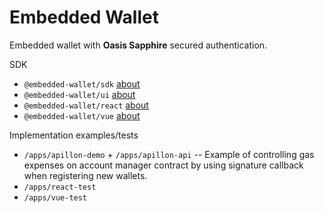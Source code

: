 # Embedded Wallet

Embedded wallet with **Oasis Sapphire** secured authentication.

SDK

- `@embedded-wallet/sdk` [about](/packages/sdk/README.md)
- `@embedded-wallet/ui` [about](/packages/ui/README.md)
- `@embedded-wallet/react` [about](/packages/sdk-react/README.md)
- `@embedded-wallet/vue` [about](/packages/sdk-vue/README.md)

Implementation examples/tests

- `/apps/apillon-demo` + `/apps/apillon-api` -- Example of controlling gas expenses on account manager contract by using signature callback when registering new wallets.
- `/apps/react-test`
- `/apps/vue-test`
